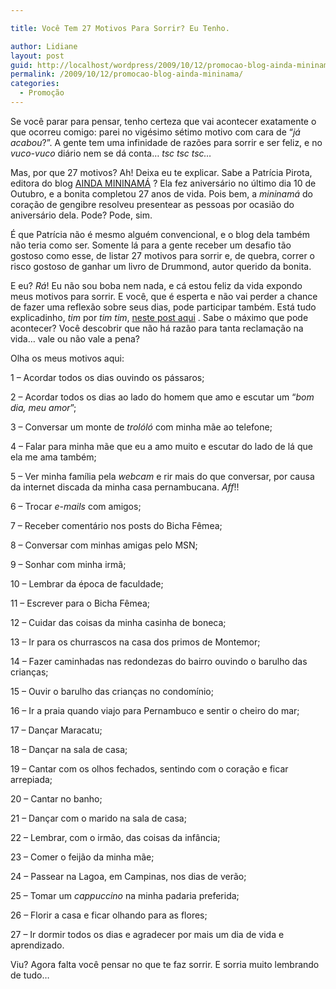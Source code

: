 ```yaml
---

title: Você Tem 27 Motivos Para Sorrir? Eu Tenho.

author: Lidiane
layout: post
guid: http://localhost/wordpress/2009/10/12/promocao-blog-ainda-mininama/
permalink: /2009/10/12/promocao-blog-ainda-mininama/
categories:
  - Promoção
---
```

Se você parar para pensar, tenho certeza que vai acontecer exatamente o que ocorreu comigo: parei no vigésimo sétimo motivo com cara de “_já acabou_?”. A gente tem uma infinidade de razões para sorrir e ser feliz, e no _vuco-vuco_ diário nem se dá conta… _tsc tsc tsc…_

Mas, por que 27 motivos? Ah! Deixa eu te explicar. Sabe a Patrícia Pirota, editora do blog [AINDA MININAMÁ](http://www.patriciapirota.blogspot.com/) ? Ela fez aniversário no último dia 10 de Outubro, e a bonita completou 27 anos de vida. Pois bem, a _mininamá_ do coração de gengibre resolveu presentear as pessoas por ocasião do aniversário dela. Pode? Pode, sim.

É que Patrícia não é mesmo alguém convencional, e o blog dela também não teria como ser. Somente lá para a gente receber um desafio tão gostoso como esse, de listar 27 motivos para sorrir e, de quebra, correr o risco gostoso de ganhar um livro de Drummond, autor querido da bonita.

E eu? _Rá_! Eu não sou boba nem nada, e cá estou feliz da vida expondo meus motivos para sorrir. E você, que é esperta e não vai perder a chance de fazer uma reflexão sobre seus dias, pode participar também. Está tudo explicadinho, _tim_ por _tim tim_, [neste post aqui](http://patriciapirota.blogspot.com/2009/10/o-aniversario-e-meu-mas-o-presente-e.html) . Sabe o máximo que pode acontecer? Você descobrir que não há razão para tanta reclamação na vida… vale ou não vale a pena?

Olha os meus motivos aqui:

1 – Acordar todos os dias ouvindo os pássaros;

2 – Acordar todos os dias ao lado do homem que amo e escutar um “_bom dia, meu amor_”;

3 – Conversar um monte de _trolóló_ com minha mãe ao telefone;

4 – Falar para minha mãe que eu a amo muito e escutar do lado de lá que ela me ama também;

5 – Ver minha família pela _webcam_ e rir mais do que conversar, por causa da internet discada da minha casa pernambucana. _Aff_!!

6 – Trocar _e-mails_ com amigos;

7 – Receber comentário nos posts do Bicha Fêmea;

8 – Conversar com minhas amigas pelo MSN;

9 – Sonhar com minha irmã;

10 – Lembrar da época de faculdade;

11 – Escrever para o Bicha Fêmea;

12 – Cuidar das coisas da minha casinha de boneca;

13 – Ir para os churrascos na casa dos primos de Montemor;

14 – Fazer caminhadas nas redondezas do bairro ouvindo o barulho das crianças;

15 – Ouvir o barulho das crianças no condomínio;

16 – Ir a praia quando viajo para Pernambuco e sentir o cheiro do mar;

17 – Dançar Maracatu;

18 – Dançar na sala de casa;

19 – Cantar com os olhos fechados, sentindo com o coração e ficar arrepiada;

20 – Cantar no banho;

21 – Dançar com o marido na sala de casa;

22 – Lembrar, com o irmão, das coisas da infância;

23 – Comer o feijão da minha mãe;

24 – Passear na Lagoa, em Campinas, nos dias de verão;

25 – Tomar um _cappuccino_ na minha padaria preferida;

26 – Florir a casa e ficar olhando para as flores;

27 – Ir dormir todos os dias e agradecer por mais um dia de vida e aprendizado.

Viu? Agora falta você pensar no que te faz sorrir. E sorria muito lembrando de tudo…